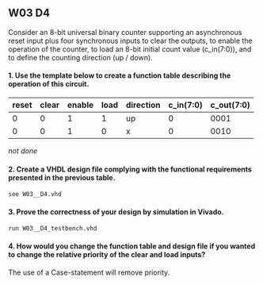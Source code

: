 ## W03 D4

Consider an 8-bit universal binary counter supporting an asynchronous reset input plus four synchronous inputs to clear the outputs, to enable the operation of the counter, to load an 8-bit initial count value (c_in(7:0)), and to define the counting direction (up / down).


#### 1. Use the template below to create a function table describing the operation of this circuit.

reset  | clear  | enable | load   | direction | c_in(7:0) | c_out(7:0)
------ | ------ | ------ | ------ | ------    | ------    | ------ 
0      | 0      | 1      | 1      | up        | 0         | 0001
0      | 0      | 1      | 0      | x         | 0         | 0010

*not done*


#### 2. Create a VHDL design file complying with the functional requirements presented in the previous table.

```see W03__D4.vhd ```

#### 3. Prove the correctness of your design by simulation in Vivado.

``` run W03__D4_testbench.vhd ```

#### 4. How would you change the function table and design file if you wanted to change the relative priority of the clear and load inputs?

The use of a Case-statement will remove priority.
